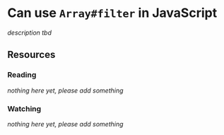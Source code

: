 # Can use `Array#filter` in JavaScript
_description tbd_
## Resources
### Reading
_nothing here yet, please add something_
### Watching
_nothing here yet, please add something_
